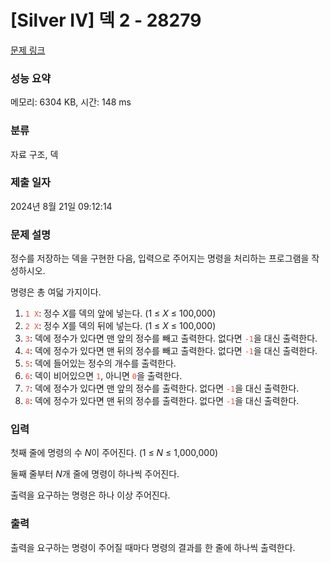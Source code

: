 # [Silver IV] 덱 2 - 28279 

[문제 링크](https://www.acmicpc.net/problem/28279) 

### 성능 요약

메모리: 6304 KB, 시간: 148 ms

### 분류

자료 구조, 덱

### 제출 일자

2024년 8월 21일 09:12:14

### 문제 설명

<p>정수를 저장하는 덱을 구현한 다음, 입력으로 주어지는 명령을 처리하는 프로그램을 작성하시오.</p>

<p>명령은 총 여덟 가지이다.</p>

<ol>
	<li><span style="color: rgb(231, 76, 60); --darkreader-inline-color: #e95849;" data-darkreader-inline-color=""><code>1 X</code></span>: 정수 <var>X</var>를 덱의 앞에 넣는다. (1 ≤ <var>X</var> ≤ 100,000)</li>
	<li><span style="color: rgb(231, 76, 60); --darkreader-inline-color: #e95849;" data-darkreader-inline-color=""><code>2 X</code></span>: 정수 <var>X</var>를 덱의 뒤에 넣는다. (1 ≤ <var>X</var> ≤ 100,000)</li>
	<li><span style="color: rgb(231, 76, 60); --darkreader-inline-color: #e95849;" data-darkreader-inline-color=""><code>3</code></span>: 덱에 정수가 있다면 맨 앞의 정수를 빼고 출력한다. 없다면 <span style="color: rgb(231, 76, 60); --darkreader-inline-color: #e95849;" data-darkreader-inline-color=""><code>-1</code></span>을 대신 출력한다.</li>
	<li><span style="color: rgb(231, 76, 60); --darkreader-inline-color: #e95849;" data-darkreader-inline-color=""><code>4</code></span>: 덱에 정수가 있다면 맨 뒤의 정수를 빼고 출력한다. 없다면 <span style="color: rgb(231, 76, 60); --darkreader-inline-color: #e95849;" data-darkreader-inline-color=""><code>-1</code></span>을 대신 출력한다.</li>
	<li><span style="color: rgb(231, 76, 60); --darkreader-inline-color: #e95849;" data-darkreader-inline-color=""><code>5</code></span>: 덱에 들어있는 정수의 개수를 출력한다.</li>
	<li><span style="color: rgb(231, 76, 60); --darkreader-inline-color: #e95849;" data-darkreader-inline-color=""><code>6</code></span>: 덱이 비어있으면 <span style="color: rgb(231, 76, 60); --darkreader-inline-color: #e95849;" data-darkreader-inline-color=""><code>1</code></span>, 아니면 <span style="color: rgb(231, 76, 60); --darkreader-inline-color: #e95849;" data-darkreader-inline-color=""><code>0</code></span>을 출력한다.</li>
	<li><span style="color: rgb(231, 76, 60); --darkreader-inline-color: #e95849;" data-darkreader-inline-color=""><code>7</code></span>: 덱에 정수가 있다면 맨 앞의 정수를 출력한다. 없다면 <span style="color: rgb(231, 76, 60); --darkreader-inline-color: #e95849;" data-darkreader-inline-color=""><code>-1</code></span>을 대신 출력한다.</li>
	<li><span style="color: rgb(231, 76, 60); --darkreader-inline-color: #e95849;" data-darkreader-inline-color=""><code>8</code></span>: 덱에 정수가 있다면 맨 뒤의 정수를 출력한다. 없다면 <span style="color: rgb(231, 76, 60); --darkreader-inline-color: #e95849;" data-darkreader-inline-color=""><code>-1</code></span>을 대신 출력한다.</li>
</ol>

### 입력 

 <p>첫째 줄에 명령의 수 <var>N</var>이 주어진다. (1 ≤ <var>N</var> ≤ 1,000,000)</p>

<p>둘째 줄부터 <var>N</var>개 줄에 명령이 하나씩 주어진다.</p>

<p>출력을 요구하는 명령은 하나 이상 주어진다.</p>

### 출력 

 <p>출력을 요구하는 명령이 주어질 때마다 명령의 결과를 한 줄에 하나씩 출력한다.</p>


